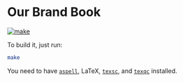 # Our Brand Book

[![make](https://github.com/zerocracy/brand-book/actions/workflows/latexmk.yml/badge.svg)](https://github.com/zerocracy/brand-book/actions/workflows/latexmk.yml)

To build it, just run:

```bash
make
```

You need to have
[`aspell`](http://aspell.net/),
LaTeX,
[`texsc`](https://rubygems.org/gems/texsc),
and
[`texqc`](https://rubygems.org/gems/texqc)
installed.

